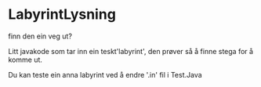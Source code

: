 # LabyrintLysning
 finn den ein veg ut?

Litt javakode som tar inn ein teskt'labyrint', den prøver så å finne stega for å komme ut.

Du kan teste ein anna labyrint ved å endre '.in' fil i Test.Java